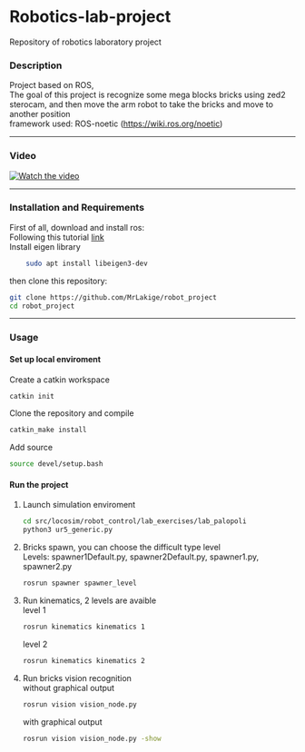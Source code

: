 # Robotics-lab-project

Repository of robotics laboratory project 

### Description
Project based on ROS, <br>
The goal of this project is recognize some mega blocks bricks using zed2 sterocam, and then move the arm robot to take the bricks and move to another position<br>
framework used: ROS-noetic (https://wiki.ros.org/noetic)
___
### Video

[![Watch the video](https://i3.ytimg.com/vi/kgfko_N8W6o/maxresdefault.jpg)](https://youtu.be/kgfko_N8W6o)
___
### Installation and Requirements <br>
First of all, download and install ros: <br>
Following this tutorial [link](https://github.com/mfocchi/locosim) <br>
Install eigen library
```bash
    sudo apt install libeigen3-dev
```
then clone this repository:
```bash
git clone https://github.com/MrLakige/robot_project
cd robot_project
```
___
### Usage
#### Set up local enviroment
Create a catkin workspace 
```bash
catkin init
```
Clone the repository and compile
```bash
catkin_make install
```
Add source 
```bash
source devel/setup.bash
```
#### Run the project
1. Launch simulation enviroment
    ```bash
    cd src/locosim/robot_control/lab_exercises/lab_palopoli
    python3 ur5_generic.py
    ```
2. Bricks spawn, you can choose the difficult type level<br>
        Levels: spawner1Default.py, spawner2Default.py, spawner1.py, spawner2.py 
    ```bash
    rosrun spawner spawner_level
    ```
3. Run kinematics, 2 levels are avaible<br>
    level 1
    ```bash
    rosrun kinematics kinematics 1
    ```
    level 2
    ```bash
    rosrun kinematics kinematics 2
    ```
4. Run bricks vision recognition<br>
    without graphical output
    ```bash
    rosrun vision vision_node.py
    ```
    with graphical output
    ```bash
    rosrun vision vision_node.py -show
    ```
